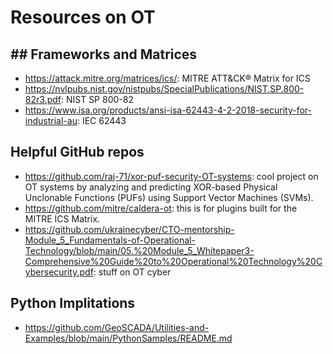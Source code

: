 # Resources on OT

## ## Frameworks and Matrices
- https://attack.mitre.org/matrices/ics/: MITRE ATT&CK® Matrix for ICS
- https://nvlpubs.nist.gov/nistpubs/SpecialPublications/NIST.SP.800-82r3.pdf: NIST SP 800-82
- https://www.isa.org/products/ansi-isa-62443-4-2-2018-security-for-industrial-au: IEC 62443
## Helpful GitHub repos
- https://github.com/raj-71/xor-puf-security-OT-systems: cool project on OT systems by analyzing and predicting XOR-based Physical Unclonable Functions (PUFs) using Support Vector Machines (SVMs).
- https://github.com/mitre/caldera-ot: this is for plugins built for the MITRE ICS Matrix.
- https://github.com/ukrainecyber/CTO-mentorship-Module_5_Fundamentals-of-Operational-Technology/blob/main/05.%20Module_5_Whitepaper3-Comprehensive%20Guide%20to%20Operational%20Technology%20Cybersecurity.pdf: stuff on OT cyber

## Python Implitations
- https://github.com/GeoSCADA/Utilities-and-Examples/blob/main/PythonSamples/README.md
